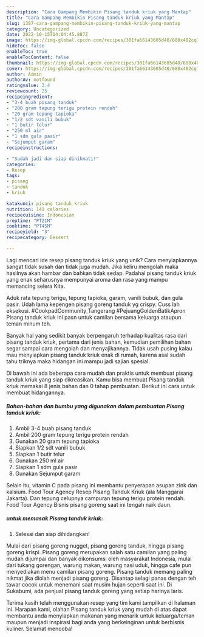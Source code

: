 ```yaml
---
description: "Cara Gampang Membikin Pisang tanduk kriuk yang Mantap"
title: "Cara Gampang Membikin Pisang tanduk kriuk yang Mantap"
slug: 1387-cara-gampang-membikin-pisang-tanduk-kriuk-yang-mantap
category: Uncategorized
date: 2022-10-15T14:04:45.887Z
image: https://img-global.cpcdn.com/recipes/301fa66143605d40/680x482cq70/pisang-tanduk-kriuk-foto-resep-utama.jpg
hideToc: false
enableToc: true
enableTocContent: false
thumbnail: https://img-global.cpcdn.com/recipes/301fa66143605d40/680x482cq70/pisang-tanduk-kriuk-foto-resep-utama.jpg
cover: https://img-global.cpcdn.com/recipes/301fa66143605d40/680x482cq70/pisang-tanduk-kriuk-foto-resep-utama.jpg
author: Admin
authorAv: notfound
ratingvalue: 3.4
reviewcount: 25
recipeingredient:
- "3-4 buah pisang tanduk"
- "200 gram tepung terigu protein rendah"
- "20 gram tepung tapioka"
- "1/2 sdt vanili bubuk"
- "1 butir telur"
- "250 ml air"
- "1 sdm gula pasir"
- "Sejumput garam"
recipeinstructions:

- "Sudah jadi dan siap dinikmati!"
categories:
- Resep
tags:
- pisang
- tanduk
- kriuk

katakunci: pisang tanduk kriuk 
nutrition: 141 calories
recipecuisine: Indonesian
preptime: "PT21M"
cooktime: "PT45M"
recipeyield: "3"
recipecategory: Dessert

---
```





Lagi mencari ide resep pisang tanduk kriuk yang unik? Cara menyiapkannya sangat tidak susah dan tidak juga mudah. Jika keliru mengolah maka hasilnya akan hambar dan bahkan tidak sedap. Padahal pisang tanduk kriuk yang enak seharusnya mempunyai aroma dan rasa yang mampu memancing selera Kita.





Aduk rata tepung terigu, tepung tapioka, garam, vanili bubuk, dan gula pasir. Udah lama kepengen pisang goreng tanduk yg crispy. Cuss lah eksekusi. #CookpadCommunity_Tangerang #PejuangGoldenBatikApron Pisang tanduk kriuk ini pasn untuk camilan bersama keluarga ataupun teman minum teh.

Banyak hal yang sedikit banyak berpengaruh terhadap kualitas rasa dari pisang tanduk kriuk, pertama dari jenis bahan, kemudian pemilihan bahan segar sampai cara mengolah dan menyajikannya. Tidak usah pusing kalau mau menyiapkan pisang tanduk kriuk enak di rumah, karena asal sudah tahu triknya maka hidangan ini mampu jadi sajian spesial.






Di bawah ini ada beberapa cara mudah dan praktis untuk membuat pisang tanduk kriuk yang siap dikreasikan. Kamu bisa membuat Pisang tanduk kriuk memakai 8 jenis bahan dan 0 tahap pembuatan. Berikut ini cara untuk membuat hidangannya.

<!--inarticleads1-->

##### Bahan-bahan dan bumbu yang digunakan dalam pembuatan Pisang tanduk kriuk:

1. Ambil 3-4 buah pisang tanduk
1. Ambil 200 gram tepung terigu protein rendah
1. Gunakan 20 gram tepung tapioka
1. Siapkan 1/2 sdt vanili bubuk
1. Siapkan 1 butir telur
1. Gunakan 250 ml air
1. Siapkan 1 sdm gula pasir
1. Gunakan Sejumput garam


Selain itu, vitamin C pada pisang ini membantu penyerapan asupan zink dan kalsium. Food Tour Agency Resep Pisang Tanduk Kriuk (ala Manggarai Jakarta). Dan tepung celupnya campuran tepung terigu protein rendah. Food Tour Agency Bisnis pisang goreng saat ini tengah naik daun. 

<!--inarticleads2-->

#####  untuk memasak Pisang tanduk kriuk:


1. Selesai dan siap dihidangkan!

Mulai dari pisang goreng nugget, pisang goreng tanduk, hingga pisang goreng krispi. Pisang goreng merupakan salah satu camilan yang paling mudah dijumpai dan banyak dikonsumsi oleh masyarakat Indonesia, mulai dari tukang gorengan, warung makan, warung nasi uduk, hingga cafe pun menyediakan menu camilan pisang goreng. Pisang tanduk memang paling nikmat jika diolah menjadi pisang goreng. Disantap selagi panas dengan teh tawar cocok untuk menemani saat musim hujan seperti saat ini. Di Sukabumi, ada penjual pisang tanduk goreng yang setiap harinya laris. 

Terima kasih telah menggunakan resep yang tim kami tampilkan di halaman ini. Harapan kami, olahan Pisang tanduk kriuk yang mudah di atas dapat membantu anda menyiapkan makanan yang menarik untuk keluarga/teman maupun menjadi inspirasi bagi anda yang berkeinginan untuk berbisnis kuliner. Selamat mencoba!
